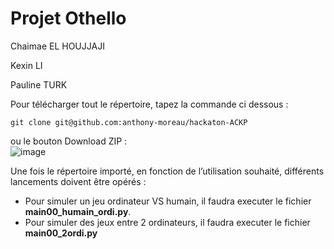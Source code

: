 # Projet Othello 

Chaimae EL HOUJJAJI 

Kexin LI 

Pauline TURK

Pour télécharger tout le répertoire, tapez la commande ci dessous :

```shell
git clone git@github.com:anthony-moreau/hackaton-ACKP
```

ou le bouton Download ZIP :  
![image](https://user-images.githubusercontent.com/90893697/143780706-44e62151-e6d6-4b14-ac81-d2612de44491.png)

Une fois le répertoire importé, en fonction de l’utilisation souhaité, différents lancements doivent être opérés :
* Pour simuler un jeu ordinateur VS humain, il faudra executer le fichier **main00_humain_ordi.py**.
* Pour simuler des jeux entre 2 ordinateurs, il faudra executer le fichier **main00_2ordi.py**
